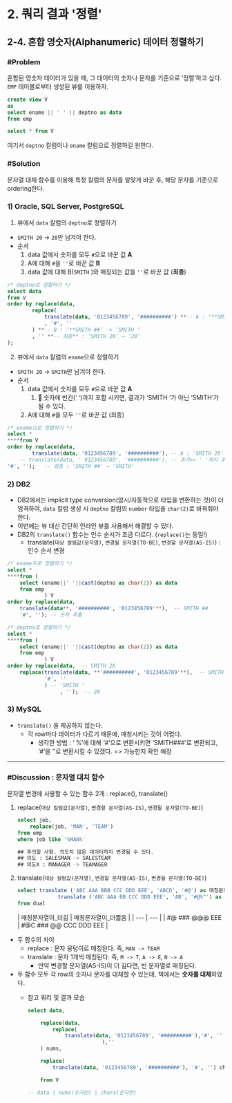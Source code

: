 # 2. 쿼리 결과 '정렬'
## 2-4. 혼합 영숫자(Alphanumeric) 데이터 정렬하기
### #Problem
혼합된 영숫자 데이터가 있을 때, 그 데이터의 숫자나 문자를 기준으로 ‘정렬’하고 싶다.<br>
`EMP` 테이블로부터 생성된 뷰를 이용하자.

```sql
create view V
as
select ename || ' ' || deptno as data
from emp

select * from V
```
여기서 `deptno` 칼럼이나 `ename` 칼럼으로 정렬하길 원한다.

### #Solution
문자열 대체 함수를 이용해 특정 칼럼의 문자를 알맞게 바꾼 후, 해당 문자를 기준으로 ordering한다.

### 1) Oracle, SQL Server, PostgreSQL
1. 뷰에서 `data` 칼럼의 `deptno`로 정렬하기
- `SMITH 20` → `20`만 남겨야 한다.
- 순서
    1. data 값에서 숫자를 모두 `#`으로 바꾼 값 **A**
    2. A에 대해 `#`을 `''`로 바꾼 값 **B**
    3. data 값에 대해 B(`SMITH` )와 매칭되는 값을 `''`로 바꾼 값 (**최종**)

```sql
/* deptno로 정렬하기 */
select data
from V
order by replace(data,
		replace(
			translate(data, '0123456789', '##########') **-- A : ‘**SMITH 20’ -> ‘SMITH ##’
			, '#', ''
		) **-- B : ‘**SMITH ##’ -> ‘SMITH ‘ 
		, '' **-- 최종** : ‘SMITH 20’ → ‘20’
);
```

2. 뷰에서 `data` 칼럼의 `ename`으로 정렬하기
- `SMITH 20` → `SMITH`만 남겨야 한다.
- 순서
    1. data 값에서 숫자를 모두 `#`으로 바꾼 값 **A**
        1. 🔎 숫자에 빈칸(’ ‘)까지 포함 시키면, 결과가 ‘SMITH ‘가 아닌 ‘SMITH’가 될 수 있다.
    2. A에 대해 `#`을 모두 `''`로 바꾼 값 (최종)

```sql
/* ename으로 정렬하기 */
select *
****from V
order by replace(data,
		translate(data, '0123456789', '##########'), -- A : 'SMITH 20' -> 'SMITH ##'
	-- translate(data, ' 0123456789', '##########'), -- 추가>> ' '까지 추가하면, ordering 시 '이름 ' 아닌, '이름' 정렬
'#', '');   -- 최종 : 'SMITH ##' → 'SMITH'
```

### 2) DB2
- DB2에서는 implicit type conversion(암시/자동적으로 타입을 변환하는 것)이 더 엄격하여, `data` 칼럼 생성 시 `deptno` 칼럼의 `number` 타입을 `char(2)`로 바꿔줘야 한다.
- 이번에는 뷰 대신 간단히 인라인 뷰를 사용해서 해결할 수 있다.
- DB2의 `translate()` 함수는 인수 순서가 조금 다르다. (`replace()`는 동일!)
    - translate(`대상 칼럼값(문자열)`, `변경될 문자열(TO-BE)`, `변경할 문자열(AS-IS)`) : 인수 순서 변경

```sql
/* ename으로 정렬하기 */
select *
****from (
	select (ename||' '||cast(deptno as char(2)) as data
	from emp
			) V
order by replace(data,
	translate(data**, '##########', '0123456789'**),  -- SMITH ##
	'#', ''); -- 숫자 추출

/* deptno로 정렬하기 */
select *
****from (
	select (ename||' '||cast(deptno as char(2)) as data
	from emp
			) V
order by replace(data,  -- SMITH 20
    replace(translate(data, **'##########', '0123456789'**),  -- SMITH ##
		    '#', ''
            ) -- 'SMITH '
				 , '');  -- 20
```

### 3) MySQL
- `translate()` 을 제공하지 않는다.
  - 각 row마다 데이터가 다르기 때문에, 매칭시키는 것이 어렵다.
    - 생각한 방법 : ‘ %’에 대해 ‘#’으로 변환시키면 ‘SMITH###’로 변환되고, ‘#’을 ‘’로 변환시킬 수 있겠다. => 가능한지 확인 예정

---
### #Discussion : 문자열 대치 함수
문자열 변경에 사용할 수 있는 함수 2개 : replace(), translate()
1. replace(`대상 칼럼값(문자열)`, `변경할 문자열(AS-IS)`, `변경될 문자열(TO-BE)`)
    ```sql
    select job,
    	replace(job, 'MAN', 'TEAM')
    from emp
    where job like '%MAN%'
    
    ## 주의할 사항. 의도치 않은 데이터까지 변경될 수 있다.
    ## 의도 : SALESMAN -> SALESTEAM
    ## 의도X : MANAGER -> TEAMAGER
    ```

2. translate(`대상 칼럼값(문자열)`, `변경할 문자열(AS-IS)`, `변경될 문자열(TO-BE)`)
    ```sql
    select translate ('ABC AAA BBB CCC DDD EEE', 'ABCD', '#@') as 매칭문자열이_더긺,
    			 translate ('ABC AAA BB CCC DDD EEE', 'AB', '#@%^') as 매칭문자열이_더짧음
    from dual
    ```
   | 매칭문자열이_더긺 | 매칭문자열이_더짧음 |
       | --- | --- |
   | #@ ### @@@   EEE | #@C ### @@ CCC DDD EEE |

- 두 함수의 차이
    - replace : 문자 뭉텅이로 매칭된다. 즉, `MAN -> TEAM`
    - translate : 문자 1개씩 매칭된다. 즉, `M -> T`, `A -> E`, `N -> A`
        - 만약 변경할 문자열(AS-IS)이 더 길다면, 빈 문자열로 매칭된다.
- 두 함수 모두 각 row의 숫자나 문자를 대체할 수 있는데, 책에서는 **숫자를 대체**하였다.
    - 참고 쿼리 및 결과 모습

        ```sql
        select data,
        
        	replace(data, 
        		replace(
        			translate(data, '0123456789', '##########'),'#', ''
        						),''
        	) nums,
        
        	replace(
        		translate(data, '0123456789', '##########'), '#', '') chars
        
        	from V
        
        -- data | nums(숫자만) | chars(문자만)
        ```